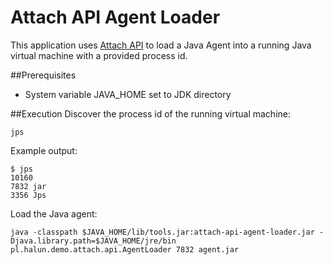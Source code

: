 # Attach API Agent Loader

This application uses [Attach API](http://docs.oracle.com/javase/7/docs/technotes/guides/attach/index.html)
to load a Java Agent into a running Java virtual machine with a provided process id.

##Prerequisites
* System variable JAVA_HOME set to JDK directory

##Execution
Discover the process id of the running virtual machine:
```
jps
```

Example output:

    $ jps
    10160
    7832 jar
    3356 Jps

Load the Java agent:
```
java -classpath $JAVA_HOME/lib/tools.jar:attach-api-agent-loader.jar -Djava.library.path=$JAVA_HOME/jre/bin pl.halun.demo.attach.api.AgentLoader 7832 agent.jar
```